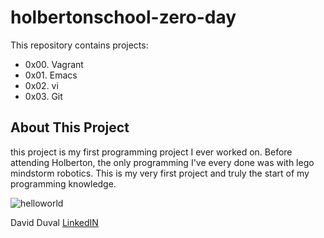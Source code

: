 # holbertonschool-zero-day
This repository contains projects:
* 0x00. Vagrant
* 0x01. Emacs
* 0x02. vi
* 0x03. Git
## About This Project
this project is my first programming project I ever worked on. Before attending Holberton, the only programming I've every done was with lego mindstorm robotics. This is my very first project and truly the start of my programming knowledge.

![helloworld](https://user-images.githubusercontent.com/60637326/139727774-eb7365d9-7154-4ea6-99fb-661109b81b5f.png)

David Duval
[LinkedIN](https://www.linkedin.com/in/david-duval-a521b81a9/)
